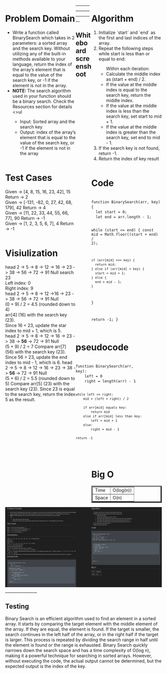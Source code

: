 <div style="float: left; width: 45%;">
<h1> Problem Domain </h1>
<p><ul>
<li>Write a function called BinarySearch which takes in 2 parameters: a sorted array and the search key. Without utilizing any of the built-in methods available to your language, return the index of the array’s element that is equal to the value of the search key, or -1 if the element is not in the array.</li>
<li> <strong> NOTE: </strong> The search algorithm used in your function should be a binary search.
Check the Resources section for details </li>
<>ul
</p>
<ul> <li>Input: Sorted array and the search key </li>
<li> Output: index of the array’s element that is equal to the value of the search key, or -1 if the element is not in the array </li>

 </ul> </div>

<div style="float: right; width: 45%;">
<h1> Algorithm </h1>
<ol>
<li>Initialize `start` and `end` as the first and last indices of the array.</li>
 <li>Repeat the following steps while start is less than or equal to end:
</li>
<ul>Within each iteration:
<li>Calculate the middle index as (start + end) / 2.</li>
<li>If the value at the middle index is equal to the search key, return the middle index.</li>
<li>If the value at the middle index is less than the search key, set start to mid + 1.</li>
<li>If the value at the middle index is greater than the search key, set end to mid - 1.
</li>
</ul>
<li>If the search key is not found, return -1.
</li>
<li>
Return the index of key result</li><ol>
</div>
<div style="float: left; width: 45%;">
<h1> Test Cases </h1>

Given -> [4, 8, 15, 16, 23, 42], 15 Return -> 2<br/>
Given -> [-131, -82, 0, 27, 42, 68, 179], 42 Return -> 4<br/>
Given -> [11, 22, 33, 44, 55, 66, 77], 90 Return -> -1<br/>
Given -> [1, 2, 3, 5, 6, 7], 4 Return -> -1<br/>
</div>

<div style="float: right; width: 45%;">
<h1> Code </h1>
 <pre><code>
function BinarySearch(arr, key) {
  let start = 0;
  let end = arr.length - 1;

  while (start <= end) {
    const mid = Math.floor((start + end) / 2);

    if (arr[mid] === key) {
      return mid;
    } else if (arr[mid] < key) {
      start = mid + 1;
    } else {
      end = mid - 1;
    }
  }

  return -1;
}
 </pre></code>
</div>

<div style="float: left; width: 45%;">
<h1> Visiulization </h1>
head 2 -> 5 -> 8 -> 12 -> 16 -> 23 -> 38 -> 56 -> 72 -> 91 Null search 23 <br/>
Left index: 0<br/>
Right index: 9<br/>
head 2 -> 5 -> 8 -> 12 -><stong>16 </stong>-> 23 -> 38 -> 56 -> 72 -> 91 Null<br/>
(0 + 9) / 2 = 4.5 (rounded down to 4)<br/>
arr[4] (16) with the search key (23).<br/>
Since 16 < 23, update the star index to mid + 1, which is 5.<br/>
head 2 -> 5 -> 8 -> 12 -> 16 -> 23 -> 38 -> <strong>56</strong> -> 72 -> 91 Null<br/>
(5 + 9) / 2 = 7
Compare arr[7] (56) with the search key (23).
Since 56 > 23, update the end index to mid - 1, which is 6.
head 2 -> 5 -> 8 -> 12 -> 16 -> 23 -> 38 -> <strong>56</strong> -> 72 -> 91 Null<br/>
(5 + 6) / 2 = 5.5 (rounded down to 5)
Compare arr[5] (23) with the search key (23).
Since 23 is equal to the search key, return the index 5 as the result.

</div>
<div style="float: left; width: 45%;">
<h1> pseudocode </h1>
 <pre><code>
function BinarySearch(arr, key):
    left = 0
    right = length(arr) - 1
    
    while left <= right:
        mid = (left + right) / 2
        
        if arr[mid] equals key:
            return mid
        else if arr[mid] less than key:
            left = mid + 1
        else:
            right = mid - 1
    
    return -1
 </pre></code>
</div>

<div style="float: right; width: 45%;">
<h1> Big O</h1>
<table border='4'>
        <tbody>
            <tr>
                <td>Time</td>
                <td>O(log(n))</td>
            </tr>
            <tr>
                <td>Space</td>
                <td>O(n)</td>
            </tr>
        </tbody>
    </table>
</div>
_______________________

## Whiteboard screenshoot
<img src='../Assests/Screenshot%202023-06-19%20120101.png'/>
________________

## Testing
Binary Search is an efficient algorithm used to find an element in a sorted array. It starts by comparing the target element with the middle element of the array. If they are equal, the element is found. If the target is smaller, the search continues in the left half of the array, or in the right half if the target is larger. This process is repeated by dividing the search range in half until the element is found or the range is exhausted. Binary Search quickly narrows down the search space and has a time complexity of O(log n), making it a powerful technique for searching in sorted arrays. However, without executing the code, the actual output cannot be determined, but the expected output is the index of the key. 

